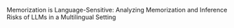 Memorization is Language-Sensitive: Analyzing Memorization and Inference Risks of LLMs in a Multilingual Setting
